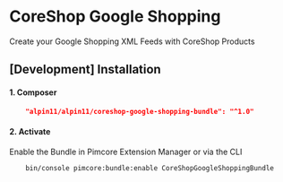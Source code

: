 # CoreShop Google Shopping
Create your Google Shopping XML Feeds with CoreShop Products

## [Development]  Installation

#### 1. Composer

```json
    "alpin11/alpin11/coreshop-google-shopping-bundle": "^1.0"
```

#### 2. Activate
Enable the Bundle in Pimcore Extension Manager or via the CLI

```bash
    bin/console pimcore:bundle:enable CoreShopGoogleShoppingBundle
```
